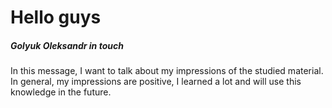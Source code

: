 <p><h1>  Hello guys  </h1></p>
<p><h5>  Golyuk Oleksandr in touch </h5></p>
</ul>In this message, I want to talk about my impressions of the studied material. In general, my impressions are positive, I learned a lot and will use this knowledge in the future.</p>

